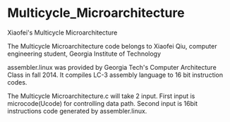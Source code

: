 # Multicycle_Microarchitecture
Xiaofei's Multicycle Microarchitecture

The Multicycle Microarchitecture code belongs to Xiaofei Qiu, computer engineering student, Georgia Institute of Technology

assembler.linux was provided by Georgia Tech's Computer Architecture Class in fall 2014. It compiles LC-3 assembly language to 16 bit instruction codes.

The Multicycle Microarchitecture.c will take 2 input.
First input is microcode(Ucode) for controlling data path.
Second input is 16bit instructions code generated by assembler.linux.

